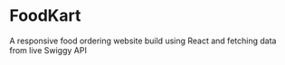 # FoodKart
A responsive food ordering website build using React and fetching data from live Swiggy API
